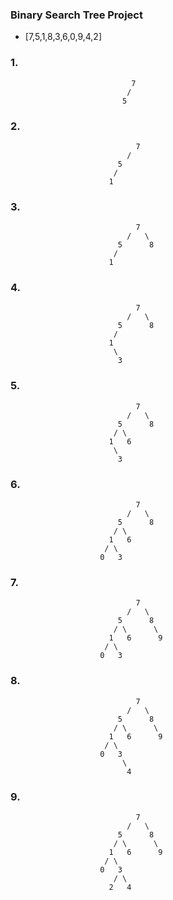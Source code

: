 ### Binary Search Tree Project
 - [7,5,1,8,3,6,0,9,4,2]
### 1.
                               7
                              /   
                             5
                

### 2.

                                7
                              /   
                            5      
                           / 
                          1   
                           
### 3.
                                7
                              /   \
                            5      8
                           /      
                          1   
                         
 ### 4. 
                                7
                              /   \
                            5      8
                           /       
                          1       
                           \
                            3
                           
 ### 5. 
                                7                         
                              /   \
                            5      8
                           / \      
                          1   6      
                           \
                            3
                        
                         
 ### 6.
                                7
                              /   \
                            5      8
                           / \      
                          1   6      
                         / \
                        0   3
                           
                        
 ### 7.
                                7
                              /   \
                            5      8
                           / \      \
                          1   6      9
                         / \
                        0   3
                           
 ### 8. 
                                7
                              /   \
                            5      8
                           / \      \
                          1   6      9
                         / \
                        0   3
                             \
                              4
 ### 9.              
                                7
                              /   \
                            5      8
                           / \      \
                          1   6      9
                         / \
                        0   3
                           / \
                          2   4          